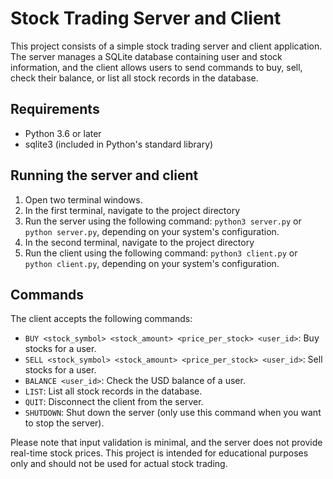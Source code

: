 # Stock Trading Server and Client

This project consists of a simple stock trading server and client application. The server manages a SQLite database containing user and stock information, and the client allows users to send commands to buy, sell, check their balance, or list all stock records in the database.

## Requirements

- Python 3.6 or later
- sqlite3 (included in Python's standard library)

## Running the server and client

1. Open two terminal windows.
4. In the first terminal, navigate to the project directory
3. Run the server using the following command: `python3 server.py` or `python server.py`, depending on your system's configuration.
4. In the second terminal, navigate to the project directory
5. Run the client using the following command: `python3 client.py` or `python client.py`, depending on your system's configuration.

## Commands

The client accepts the following commands:

- `BUY <stock_symbol> <stock_amount> <price_per_stock> <user_id>`: Buy stocks for a user.
- `SELL <stock_symbol> <stock_amount> <price_per_stock> <user_id>`: Sell stocks for a user.
- `BALANCE <user_id>`: Check the USD balance of a user.
- `LIST`: List all stock records in the database.
- `QUIT`: Disconnect the client from the server.
- `SHUTDOWN`: Shut down the server (only use this command when you want to stop the server).

Please note that input validation is minimal, and the server does not provide real-time stock prices. This project is intended for educational purposes only and should not be used for actual stock trading.
